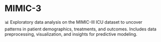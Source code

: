 # MIMIC-3
📊 Exploratory data analysis on the MIMIC-III ICU dataset to uncover patterns in patient demographics, treatments, and outcomes. Includes data preprocessing, visualization, and insights for predictive modeling.
